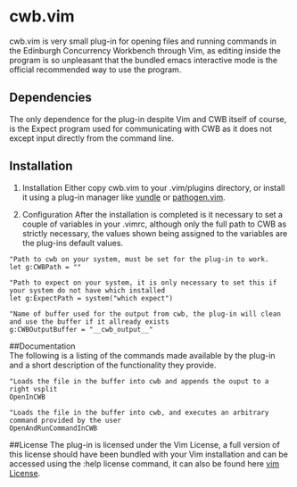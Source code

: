 # cwb.vim 
cwb.vim is very small plug-in for opening files and running commands in the Edinburgh Concurrency Workbench through Vim, as editing inside the program is so unpleasant that the bundled emacs interactive mode is the official recommended way to use the program.

## Dependencies
The only dependence for the plug-in despite Vim and CWB itself of course, is the Expect program used for communicating with CWB as it does not except input directly from the command line.

## Installation
1. Installation
Either copy cwb.vim to your .vim/plugins directory, or install it using a plug-in manager like [vundle](http://github.com/gmarik/vundle)
 or [pathogen.vim](https://github.com/tpope/vim-pathogen).


2. Configuration
After the installation is completed is it necessary to set a couple of variables in your .vimrc, although only the full path to CWB as strictly necessary, the values shown being assigned to the variables are the plug-ins default values.


```
"Path to cwb on your system, must be set for the plug-in to work.
let g:CWBPath = ""

"Path to expect on your system, it is only necessary to set this if your system do not have which installed
let g:ExpectPath = system("which expect")

"Name of buffer used for the output from cwb, the plug-in will clean and use the buffer if it allready exists
g:CWBOutputBuffer = "__cwb_output__"
```

##Documentation   
The following is a listing of the commands made available by the plug-in and a short description of the functionality they provide.

```
"Loads the file in the buffer into cwb and appends the ouput to a right vsplit
OpenInCWB

"Loads the file in the buffer into cwb, and executes an arbitrary command provided by the user 
OpenAndRunCommandInCWB

```
 
##License
The plug-in is licensed under the Vim License, a full version of this license should have been bundled with your Vim installation and can be accessed using the :help license command, it can also be found here [vim License](http://vimdoc.sourceforge.net/htmldoc/uganda.html).
